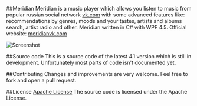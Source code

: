 ##Meridian
Meridian is a music player which allows you listen to music from popular russian social network [vk.com](http://vk.com) with some advanced features like: recommendations by genres, moods and your tastes, artists and albums search, artist radio and other. Meridian written in C# with WPF 4.5.
Official website: [meridianvk.com](http://meridianvk.com)

![Screenshot](http://meridianvk.com/Content/img/index/m4beta.png)

##Source code
This is a source code of the latest 4.1 version which is still in development.
Unfortunately most parts of code isn't documented yet.

##Contributing
Changes and improvements are very welcome. Feel free to fork and open a pull request.

##License
[Apache License](LICENSE.txt)
The source code is licensed under the Apache License.
